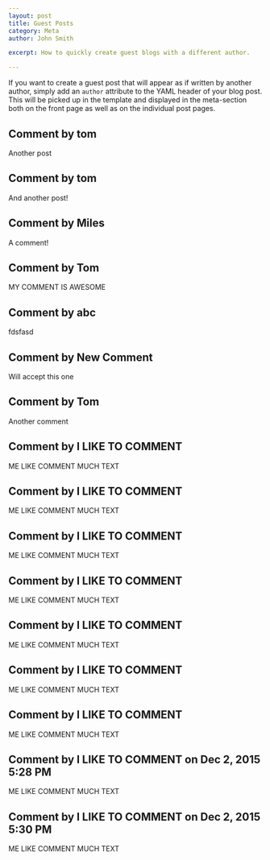 ```yaml
---
layout: post
title: Guest Posts
category: Meta
author: John Smith

excerpt: How to quickly create guest blogs with a different author. 

---
```


If you want to create a guest post that will appear as if written by another author, simply add an `author` attribute to the 
YAML header of your blog post. This will be picked up in the template and displayed in the meta-section both on the front page 
as well as on the individual post pages.

Comment by tom
--------
Another post

Comment by tom
--------
And another post!

Comment by Miles
--------
A comment!

Comment by Tom
--------
MY COMMENT IS AWESOME

Comment by abc
--------
fdsfasd

Comment by New Comment
--------
Will accept this one

Comment by Tom
--------
Another comment

Comment by I LIKE TO COMMENT
--------
ME LIKE COMMENT MUCH TEXT

Comment by I LIKE TO COMMENT
--------
ME LIKE COMMENT MUCH TEXT

Comment by I LIKE TO COMMENT
--------
ME LIKE COMMENT MUCH TEXT

Comment by I LIKE TO COMMENT
--------
ME LIKE COMMENT MUCH TEXT

Comment by I LIKE TO COMMENT
--------
ME LIKE COMMENT MUCH TEXT

Comment by I LIKE TO COMMENT
--------
ME LIKE COMMENT MUCH TEXT

Comment by I LIKE TO COMMENT
--------
ME LIKE COMMENT MUCH TEXT

<!--- START COMMENT 2ccb2a162dfad33efc61d2b0e32f0b9bcc8767b2 -->
Comment by I LIKE TO COMMENT on Dec 2, 2015 5:28 PM
--------
ME LIKE COMMENT MUCH TEXT

<!--- END COMMENT 2ccb2a162dfad33efc61d2b0e32f0b9bcc8767b2 -->

<!--- START COMMENT 42a6de9eee1cc0330e523c8e3bdad985f3b4945d -->

Comment by I LIKE TO COMMENT on Dec 2, 2015 5:30 PM
--------
ME LIKE COMMENT MUCH TEXT


<!--- END COMMENT 42a6de9eee1cc0330e523c8e3bdad985f3b4945d -->
































